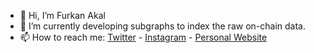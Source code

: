 - 👋 Hi, I’m Furkan Akal
- 🌱 I’m currently developing subgraphs to index the raw on-chain data.
- 📫 How to reach me: [Twitter](https://twitter.com/furkanakalcom) - [Instagram](https://instagram.com/furkanakalcom) - [Personal Website](https://furkanakal.com)

<!---
furkanakal/furkanakal is a ✨ special ✨ repository because its `README.md` (this file) appears on your GitHub profile.
You can click the Preview link to take a look at your changes.
--->

